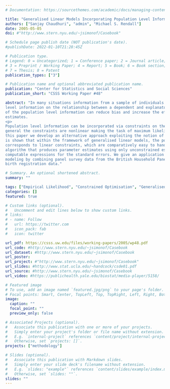 ```yaml
---
# Documentation: https://sourcethemes.com/academic/docs/managing-content/

title: "Generalised Linear Models Incorporating Population Level Information: An Empirical Likelihood Based Approach"
authors: ["Sanjay Chaudhuri", "admin", "Michael S. Rendall"]
date: 2005-05-05
doi: #"http://www.stern.nyu.edu/~jsimonof/Casebook"

# Schedule page publish date (NOT publication's date).
#publishDate: 2022-01-10T21:28:45Z

# Publication type.
# Legend: 0 = Uncategorized; 1 = Conference paper; 2 = Journal article;
# 3 = Preprint / Working Paper; 4 = Report; 5 = Book; 6 = Book section;
# 7 = Thesis; 8 = Patent
publication_types: ["3"]

# Publication name and optional abbreviated publication name.
publication: "Center for Statistics and Social Sciences"
publication_short: "CSSS Working Paper #48"

abstract: "In many situations information from a sample of individuals can be supplemented by population
level information on the relationship between a dependent and explanatory variables. Inclusion
of the population level information can reduce bias and increase the efficiency of the parameter
estimates.
<p>
Population level information can be incorporated via constraints on the model parameters. In
general the constraints are nonlinear making the task of maximum likelihood estimation harder. In
this paper we develop an alternative approach exploiting the notion of an empirical likelihood. It
is shown that within the framework of generalised linear models, the population level information
corresponds to linear constraints, which are comparatively easy to handle. We provide a two-step
algorithm that produces parameter estimates using only unconstrained estimation. We also provide
computable expressions for the standard errors. We give an application to demographic hazard
modeling by combining panel survey data from the British Household Panel Survey (BHPS) with
birth registration data."

# Summary. An optional shortened abstract.
summary: ""

tags: ["Empirical Likelihood", "Constrained Optimisation", "Generalised Linear Models"]
categories: []
featured: true

# Custom links (optional).
#   Uncomment and edit lines below to show custom links.
# links:
# - name: Follow
#   url: https://twitter.com
#   icon_pack: fab
#   icon: twitter

url_pdf: https://csss.uw.edu/files/working-papers/2005/wp48.pdf
url_code: #http://www.stern.nyu.edu/~jsimonof/Casebook
url_dataset: #http://www.stern.nyu.edu/~jsimonof/Casebook
url_poster:
url_project: #"http://www.stern.nyu.edu/~jsimonof/Casebook"
url_slides: #http://www.stat.ucla.edu/~handcock/csde01.pdf
url_source: #http://www.stern.nyu.edu/~jsimonof/Casebook
url_video: #https://publichealth.yale.edu/biostat/media-player/5158/

# Featured image
# To use, add an image named `featured.jpg/png` to your page's folder.
# Focal points: Smart, Center, TopLeft, Top, TopRight, Left, Right, BottomLeft, Bottom, BottomRight.
image:
  caption: ""
  focal_point: ""
  preview_only: false

# Associated Projects (optional).
#   Associate this publication with one or more of your projects.
#   Simply enter your project's folder or file name without extension.
#   E.g. `internal-project` references `content/project/internal-project/index.md`.
#   Otherwise, set `projects: []`.
projects: ["methodology"]

# Slides (optional).
#   Associate this publication with Markdown slides.
#   Simply enter your slide deck's filename without extension.
#   E.g. `slides: "example"` references `content/slides/example/index.md`.
#   Otherwise, set `slides: ""`.
slides: ""
---
```

